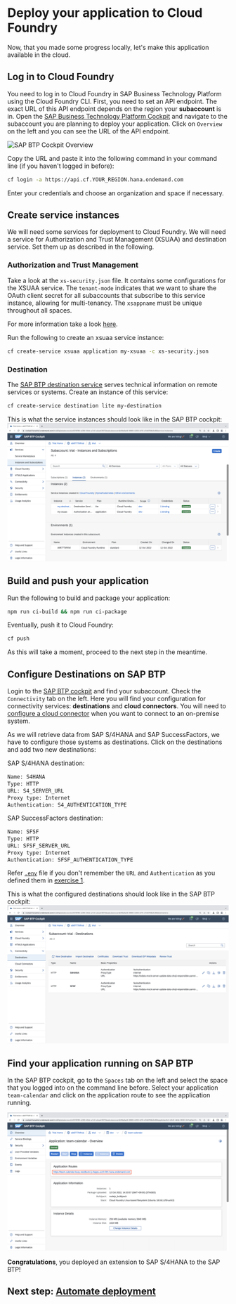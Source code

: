 # Deploy your application to Cloud Foundry

Now, that you made some progress locally, let's make this application available in the cloud.

## Log in to Cloud Foundry

You need to log in to Cloud Foundry in SAP Business Technology Platform using the Cloud Foundry CLI. First, you need to set an API endpoint. The exact URL of this API endpoint depends on the region your **subaccount** is in. Open the [SAP Business Technology Platform Cockpit](https://account.hana.ondemand.com/) and navigate to the subaccount you are planning to deploy your application. Click on `Overview` on the left and you can see the URL of the API endpoint.

![SAP BTP Cockpit Overview](https://sap.github.io/cloud-sdk/img/subaccount_api_endpoint.png)

Copy the URL and paste it into the following command in your command line (if you haven't logged in before):

```sh
cf login -a https://api.cf.YOUR_REGION.hana.ondemand.com
```

Enter your credentials and choose an organization and space if necessary.

## Create service instances

We will need some services for deployment to Cloud Foundry. We will need a service for Authorization and Trust Management (XSUAA) and destination service. Set them up as described in the following.

### Authorization and Trust Management

Take a look at the `xs-security.json` file. It contains some configurations for the XSUAA service. The `tenant-mode` indicates that we want to share the OAuth client secret for all subaccounts that subscribe to this service instance, allowing for multi-tenancy. The `xsappname` must be unique throughout all spaces.

For more information take a look [here](https://help.sap.com/viewer/4505d0bdaf4948449b7f7379d24d0f0d/2.0.03/en-US/3bfb120045694e21bfadb1344a693d1f.html).

Run the following to create an xsuaa service instance:

```sh
cf create-service xsuaa application my-xsuaa -c xs-security.json
```

### Destination

The [SAP BTP destination service](https://help.sap.com/viewer/cca91383641e40ffbe03bdc78f00f681/Cloud/en-US/34010ace6ac84574a4ad02f5055d3597.html) serves technical information on remote services or systems. Create an instance of this service:

```sh
cf create-service destination lite my-destination
```

This is what the service instances should look like in the SAP BTP cockpit:
![BTP Services](images/scp-services.png)

## Build and push your application

Run the following to build and package your application:

```sh
npm run ci-build && npm run ci-package
```

Eventually, push it to Cloud Foundry:

```sh
cf push
```

As this will take a moment, proceed to the next step in the meantime.

## Configure Destinations on SAP BTP

Login to the [SAP BTP cockpit](https://cockpit.hanatrial.ondemand.com/cockpit/#/home/trialhome) and find your subaccount. Check the `Connectivity` tab on the left. Here you will find your configuration for connectivity services: **destinations** and **cloud connectors**.
You will need to [configure a cloud connector](https://help.sap.com/viewer/cca91383641e40ffbe03bdc78f00f681/Cloud/en-US/e6c7616abb5710148cfcf3e75d96d596.html) when you want to connect to an on-premise system.

As we will retrieve data from SAP S/4HANA and SAP SuccessFactors, we have to configure those systems as destinations.
Click on the destinations and add two new destinations:

SAP S/4HANA destination:

```
Name: S4HANA
Type: HTTP
URL: S4_SERVER_URL
Proxy type: Internet
Authentication: S4_AUTHENTICATION_TYPE
```

SAP SuccessFactors destination:

```
Name: SFSF
Type: HTTP
URL: SFSF_SERVER_URL
Proxy type: Internet
Authentication: SFSF_AUTHENTICATION_TYPE
```

Refer [`.env`](../.env) file if you don't remember the `URL` and `Authentication` as you defined them in [exercise 1](01-getting-started.md#setup-the-destinations-environment-variable).

This is what the configured destinations should look like in the SAP BTP cockpit:
![SCP Destinations](images/scp-destinations.png)

## Find your application running on SAP BTP

In the SAP BTP cockpit, go to the `Spaces` tab on the left and select the space that you logged into on the command line before. Select your application `team-calendar` and click on the application route to see the application running.

![SCP Application](images/scp-application.png)

**Congratulations**, you deployed an extension to SAP S/4HANA to the SAP BTP!

## Next step: [Automate deployment](07-automate-deployment.md)
